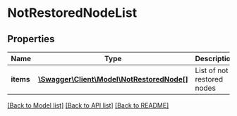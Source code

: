 # NotRestoredNodeList

## Properties
Name | Type | Description | Notes
------------ | ------------- | ------------- | -------------
**items** | [**\Swagger\Client\Model\NotRestoredNode[]**](NotRestoredNode.md) | List of not restored nodes | 

[[Back to Model list]](../README.md#documentation-for-models) [[Back to API list]](../README.md#documentation-for-api-endpoints) [[Back to README]](../README.md)


